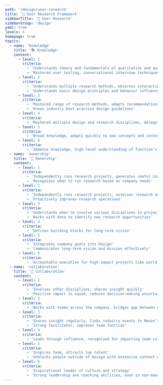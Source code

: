 ```yaml
---
path: '/design/user-research'
title: '🎯 User Research Framework'
sidebarTitle: '🎯 User Research'
sidebarGroup: 'design'
yaml: true
levels: 6
homepage: true
topics:
  - name: 'knowledge'
    title: '📚 Knowledge'
    content:
      - level: 1
        criteria:
          - 'Understands theory and fundamentals of qualitative and quantitative research methods'
          - 'Mastered user testing, conversational interview techniques'
      - level: 2
        criteria:
          - 'Understands multiple research methods, observes interactions naturally'
          - 'Understands basic design principles and behavior influence patterns'
      - level: 3
        criteria:
          - 'Mastered range of research methods, adapts recommendations to various priorities'
          - 'Knows industry best practice design guidelines'
      - level: 4
        criteria:
          - 'Mastered multiple design and research disciplines, delegates to experts'
      - level: 5
        criteria:
          - 'Broad knowledge, adapts quickly to new concepts and contexts'
      - level: 6
        criteria:
          - 'Immense knowledge, high-level understanding of function’s intersection with company and business'
  - name: 'ownership'
    title: '🔑 Ownership'
    content:
      - level: 1
        criteria:
          - 'Independently runs research projects, generates useful insight'
          - 'Recognizes when to run research based on company needs'
      - level: 2
        criteria:
          - 'Independently runs research projects, assesses research needs based on goals'
          - 'Proactively improves research operations'
      - level: 3
        criteria:
          - 'Understands when to involve various disciplines in projects'
          - 'Works with data to identify new research opportunities'
      - level: 4
        criteria:
          - 'Defines building blocks for long-term vision'
      - level: 5
        criteria:
          - 'Integrates company goals into Design'
          - 'Communicates long-term vision and mission effectively'
      - level: 6
        criteria:
          - 'Accountable executive for high-impact projects like world-wide transformation'
  - name: 'collaboration'
    title: '🤝 Collaboration'
    content:
      - level: 1
        criteria:
          - 'Involves other disciplines, shares insight quickly'
          - 'Positive impact in squad, reduces decision-making uncertainty'
      - level: 2
        criteria:
          - 'Works with teams across the company, bridges gap between data sources'
      - level: 3
        criteria:
          - 'Shares insight regularly, links industry events to Monzo’s work'
          - 'Strong facilitator, improves team function'
      - level: 4
        criteria:
          - 'Leads through influence, recognized for impacting team culture'
      - level: 5
        criteria:
          - 'Inspires team, attracts top talent'
          - 'Unblocks people outside of Design with extensive context and willingness'
      - level: 6
        criteria:
          - 'Inspirational leader of culture and strategy'
          - 'Strong leadership and coaching abilities, even in non-managerial roles'
---
```

